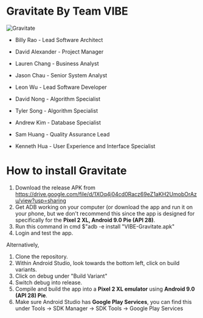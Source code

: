 # Gravitate By Team VIBE
![Gravitate](https://lh3.googleusercontent.com/9W-ja8Pg_dsWTud9tzwJYC5OCv0WkiiDcwi7MYtuNIhHAf9S2vi7npd1ro9lFQgsk4bVbFp6NVhAFb_mzzl38roS8BsmXlOpgrdTCpd3yPFsaX26_pfOSYQEW0rdl9OCS_-5ExxJ1jhlHg9puSw6upGHnNj8erPjJdoYng2k_OlbjIIN9xB1aq13PiQ4qaQtZgsbX1xeoVZ0kQfCRsKTa-0FzBdGRlPqPsyleunUJIyc-03lI5sB6M4HVGp7JWARB-_jXwhi4oJt1Zb3BgL0DlkDdYIykXSXkbkMagqz5VlxIVWm_rAhzNFFzRuCktjx8DQrSHCsHVXVYA50RnO0Af6snCUelPMjNp1rN9oX4G35KiCW36YNI4GVSkQ1pAooftrEd9k9EioquGUgxdZS7kMf9bETTcfcfpaQWM0ppVdjHP851IZWmps5DMKxqZFv4N5dkX8X5Wle8_w0w_x3bhzk5mVI2JEJz5bvriVKtuhgFVF6D9IaLvbn7NNg5oWNxieWTrEWvTnj7s_bTMSpAmueGdBSslSn0cxEq9PhFn17dlPoLWK-SK9i1ztiFJrx8dCzwK2b7Q5QCiYTF2hO0moXPTZ8_Glm=w1920-h938)

- Billy Rao - Lead Software Architect

- David Alexander - Project Manager

- Lauren Chang - Business Analyst

- Jason Chau - Senior System Analyst

- Leon Wu - Lead Software Developer

- David Nong - Algorithm Specialist

- Tyler Song - Algorithm Specialist

- Andrew Kim - Database Specialist

- Sam Huang - Quality Assurance Lead

- Kenneth Hua - User Experience and Interface Specialist

# How to install Gravitate

1. Download the release APK from https://drive.google.com/file/d/1XOq4j04cd0Racz69eZ1aKH2UmobOrAzu/view?usp=sharing
2. Get ADB working on your computer (or download the app and run it on your phone, but we don't recommend this since the app is designed for specifically for the **Pixel 2 XL, Android 9.0 Pie (API 28)**.
3. Run this command in cmd  $"adb -e install "VIBE-Gravitate.apk"
4. Login and test the app.

Alternatively,
1. Clone the repository.
2. Within Android Studio, look towards the bottom left, click on build variants.
3. Click on debug under "Build Variant"
4. Switch debug into release.
5. Compile and build the app into a **Pixel 2 XL emulator** using **Android 9.0 (API 28) Pie**.
6. Make sure Android Studio has **Google Play Services**, you can find this under Tools -> SDK Manager -> SDK Tools -> Google Play Services

